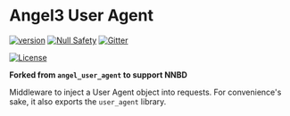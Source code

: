 # Angel3 User Agent

[![version](https://img.shields.io/badge/pub-v3.0.0-brightgreen)](https://pub.dartlang.org/packages/angel3_user_agent)
[![Null Safety](https://img.shields.io/badge/null-safety-brightgreen)](https://dart.dev/null-safety)
[![Gitter](https://img.shields.io/gitter/room/angel_dart/discussion)](https://gitter.im/angel_dart/discussion)

[![License](https://img.shields.io/github/license/dukefirehawk/angel)](https://github.com/dukefirehawk/angel/tree/angel3/packages/user_agent/angel_user_agent/LICENSE)

**Forked from `angel_user_agent` to support NNBD**

Middleware to inject a User Agent object into requests. For convenience's sake, it also exports the `user_agent` library.
